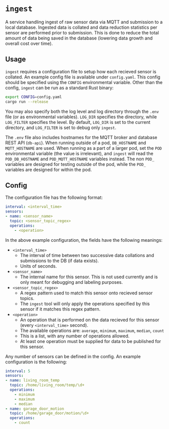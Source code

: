 # `ingest`

A service handling ingest of raw sensor data via MQTT and submission to a local
database. Ingested data is collated and data reduction statistics per sensor
are performed prior to submission. This is done to reduce the total amount of
data being saved in the database (lowering data growth and overall cost over
time).

## Usage

`ingest` requires a configuration file to setup how each recieved sensor is
collated. An example config file is available under `config.yaml`. This config
should be specified using the `CONFIG` environmental variable. Other than the
config, `ingest` can be run as a standard Rust binary:

```bash
export CONFIG=config.yaml
cargo run --release
```

You may also specify both the log level and log directory through the `.env`
file (or as environmental variables). `LOG_DIR` specifies the directory, while
`LOG_FILTER` specifies the level. By default, `LOG_DIR` is set to the current
directory, and `LOG_FILTER` is set to debug only `ingest`.

The `.env` file also includes hostnames for the MQTT broker and database REST
API (`db-api`). When running outside of a pod, `DB_HOSTNAME` and
`MQTT_HOSTNAME` are used. When running as a part of a larger pod, set the `POD`
environmental variable (the value is irrelevant), and `ingest` will read the
`POD_DB_HOSTNAME` and `POD_MQTT_HOSTNAME` variables instead. The non `POD_`
variables are designed for testing outside of the pod, while the `POD_`
variables are designed for within the pod.

## Config

The configuration file has the following format:

```yaml
interval: <interval_time>
sensors:
- name: <sensor_name>
  topic: <sensor_topic_regex>
  operations:
    - <operation>
```

In the above example configuration, the fields have the following meanings:

- `<interval_time>`
    - The interval of time between two successive data collations and
        submissions to the DB (if data exists).
    - Units of seconds.
- `<sensor_name>`
    - The internal name for this sensor. This is not used currently and is only
        meant for debugging and labeling purposes.
- `<sensor_topic_regex>`
    - A regex pattern used to match this sensor onto recieved sensor topics.
    - The `ingest` tool will only apply the operations specified by this sensor
        if it matches this regex pattern.
- `<operation>`
    - An operation that is performed on the data recieved for this sensor (every `<interval_time>` second).
    - The available operations are: `average`, `minimum`, `maximum`, `median`, `count`
    - This is a list, with any number of operations allowed.
    - At least one operation must be supplied for data to be published for this sensor.

Any number of sensors can be defined in the config. An example configuration is the following:

```yaml
interval: 5
sensors:
- name: living_room_temp
  topic: /home/living_room/temp/\d+
  operations:
    - minimum
    - maximum
    - median
- name: garage_door_motion
  topic: /home/garage_door/motion/\d+
  operations:
    - count
```
